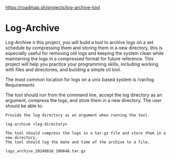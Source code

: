https://roadmap.sh/projects/log-archive-tool

# Log-Archive
Log-Archive
n this project, you will build a tool to archive logs on a set schedule by compressing them and storing them in a new directory, this is especially useful for removing old logs and keeping the system clean while maintaining the logs in a compressed format for future reference. This project will help you practice your programming skills, including working with files and directories, and building a simple cli tool.

The most common location for logs on a unix based system is /var/log.
Requirements

The tool should run from the command line, accept the log directory as an argument, compress the logs, and store them in a new directory. The user should be able to:

    Provide the log directory as an argument when running the tool.

    log-archive <log-directory>

    The tool should compress the logs in a tar.gz file and store them in a new directory.
    The tool should log the date and time of the archive to a file.

    logs_archive_20240816_100648.tar.gz

